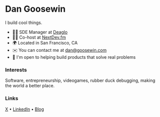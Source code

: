 Dan Goosewin
===============================

I build cool things.

* 🧑‍💻 SDE Manager at [Deaglo](https://deaglo.com/)
* 🧑‍💻 Co-host at [NextDev.fm](https://nextdev.fm/)
* 🌍 Located in San Francisco, CA
* ✉️ You can contact me at [dan@goosewin.com](mailto:dan@goosewin.com)
* 🤝 I'm open to helping build products that solve real problems

### Interests
Software, entrepreneurship, videogames, rubber duck debugging, making the world a better place.

### Links

<p align="left"> <a href="https://www.x.com/dan_goosewin" target="_blank" rel="noreferrer">X</a> • <a href="https://www.linkedin.com/in/goosewin" target="_blank" rel="noreferrer">LinkedIn</a> • <a href="https://goosewin.com" target="_blank" rel="noreferrer">Blog</a> </p>
